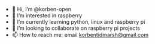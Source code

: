 - 👋 Hi, I’m @korben-open
- 👀 I’m interested in raspberry
- 🌱 I’m currently learning python, linux and raspberry pi
- 💞️ I’m looking to collaborate on raspberry pi projects
- 📫 How to reach me: email korbentidmarsh@gmail.com

<!---
korben-open/korben-open is a ✨ special ✨ repository because its `README.md` (this file) appears on your GitHub profile.
You can click the Preview link to take a look at your changes.
--->
